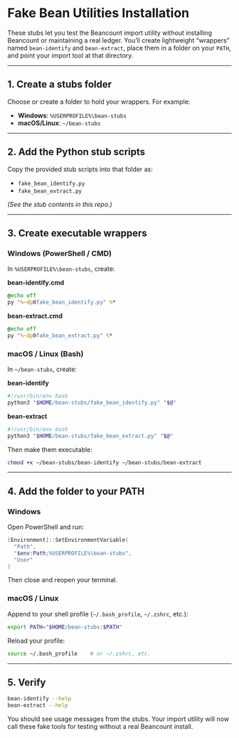 # Fake Bean Utilities Installation

These stubs let you test the Beancount import utility without installing Beancount or maintaining a real ledger. You’ll create lightweight “wrappers” named `bean-identify` and `bean-extract`, place them in a folder on your `PATH`, and point your import tool at that directory.

---

## 1. Create a stubs folder

Choose or create a folder to hold your wrappers. For example:

- **Windows**: `%USERPROFILE%\bean-stubs`  
- **macOS/Linux**: `~/bean-stubs`

---

## 2. Add the Python stub scripts

Copy the provided stub scripts into that folder as:

- `fake_bean_identify.py`  
- `fake_bean_extract.py`

*(See the stub contents in this repo.)*

---

## 3. Create executable wrappers

### Windows (PowerShell / CMD)

In `%USERPROFILE%\bean-stubs`, create:

**bean-identify.cmd**
```cmd
@echo off
py "%~dp0fake_bean_identify.py" %*
```

**bean-extract.cmd**
```cmd
@echo off
py "%~dp0fake_bean_extract.py" %*
```

### macOS / Linux (Bash)

In `~/bean-stubs`, create:

**bean-identify**
```bash
#!/usr/bin/env bash
python3 "$HOME/bean-stubs/fake_bean_identify.py" "$@"
```

**bean-extract**
```bash
#!/usr/bin/env bash
python3 "$HOME/bean-stubs/fake_bean_extract.py" "$@"
```

Then make them executable:
```bash
chmod +x ~/bean-stubs/bean-identify ~/bean-stubs/bean-extract
```

---

## 4. Add the folder to your PATH

### Windows

Open PowerShell and run:
```powershell
[Environment]::SetEnvironmentVariable(
  "Path",
  "$env:Path;%USERPROFILE%\bean-stubs",
  "User"
)
```
Then close and reopen your terminal.

### macOS / Linux

Append to your shell profile (`~/.bash_profile`, `~/.zshrc`, etc.):
```bash
export PATH="$HOME/bean-stubs:$PATH"
```
Reload your profile:
```bash
source ~/.bash_profile    # or ~/.zshrc, etc.
```

---

## 5. Verify

```bash
bean-identify --help
bean-extract --help
```

You should see usage messages from the stubs. Your import utility will now call these fake tools for testing without a real Beancount install.
